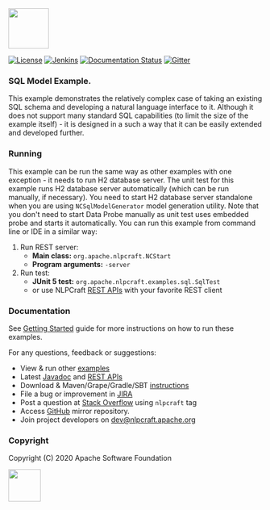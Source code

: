 <!--
 Licensed to the Apache Software Foundation (ASF) under one or more
 contributor license agreements.  See the NOTICE file distributed with
 this work for additional information regarding copyright ownership.
 The ASF licenses this file to You under the Apache License, Version 2.0
 (the "License"); you may not use this file except in compliance with
 the License.  You may obtain a copy of the License at

      http://www.apache.org/licenses/LICENSE-2.0

 Unless required by applicable law or agreed to in writing, software
 distributed under the License is distributed on an "AS IS" BASIS,
 WITHOUT WARRANTIES OR CONDITIONS OF ANY KIND, either express or implied.
 See the License for the specific language governing permissions and
 limitations under the License.
-->

<img src="https://nlpcraft.apache.org/images/nlpcraft_logo_black.gif" height="80px">
<br>

[![License](https://img.shields.io/badge/license-Apache%202-blue.svg)](https://raw.githubusercontent.com/apache/opennlp/master/LICENSE)
[![Jenkins](https://img.shields.io/jenkins/build?jobUrl=https%3A%2F%2Fbuilds.apache.org%2Fview%2FIncubator%2520Projects%2Fjob%2Fincubator-nlpcraft%2F)](https://builds.apache.org/view/Incubator%20Projects/job/incubator-nlpcraft/)
[![Documentation Status](https://img.shields.io/:docs-latest-green.svg)](https://nlpcraft.apache.org/docs.html)
[![Gitter](https://badges.gitter.im/apache-nlpcraft/community.svg)](https://gitter.im/apache-nlpcraft/community)

### SQL Model Example.
This example demonstrates the relatively complex case of taking an existing SQL schema and developing
a natural language interface to it. Although it does not support many standard SQL capabilities (to limit the size of the 
example itself) - it is designed in a such a way that it can be easily extended and developed further.  

### Running
This example can be run the same way as other examples with one exception - it needs to run H2 database server. 
The unit test for this example runs H2 database server automatically (which can be run manually, if necessary).
You need to start H2 database server standalone when you are using `NCSqlModelGenerator` model generation utility.
Note that you don't need to start Data Probe manually as unit test uses embedded probe and starts it automatically.
You can run this example from command line or IDE in a similar way:
 1. Run REST server:
    * **Main class:** `org.apache.nlpcraft.NCStart`
    * **Program arguments:** `-server`
 2. Run test:
    * **JUnit 5 test:** `org.apache.nlpcraft.examples.sql.SqlTest`
    * or use NLPCraft [REST APIs](https://nlpcraft.apache.org/using-rest.html) with your favorite REST client

### Documentation  
See [Getting Started](https://nlpcraft.apache.org/getting-started.html) guide for more instructions on how to run these examples.

For any questions, feedback or suggestions:

 * View & run other [examples](https://github.com/apache/incubator-nlpcraft/tree/master/src/main/scala/org/apache/nlpcraft/examples)
 * Latest [Javadoc](http://nlpcraft.apache.org/apis/latest/index.html) and [REST APIs](https://nlpcraft.apache.org/using-rest.html)
 * Download & Maven/Grape/Gradle/SBT [instructions](https://nlpcraft.apache.org/download.html)
 * File a bug or improvement in [JIRA](https://issues.apache.org/jira/projects/NLPCRAFT)
 * Post a question at [Stack Overflow](https://stackoverflow.com/questions/ask) using <code>nlpcraft</code> tag
 * Access [GitHub](https://github.com/apache/incubator-nlpcraft) mirror repository.
 * Join project developers on [dev@nlpcraft.apache.org](mailto:dev-subscribe@nlpcraft.apache.org)
 
### Copyright
Copyright (C) 2020 Apache Software Foundation

<img src="https://www.apache.org/img/ASF20thAnniversary.jpg" height="64px">


